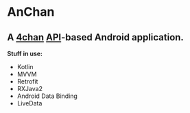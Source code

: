 #  AnChan

A [4chan](http://4chan.org/) [API](https://github.com/4chan/4chan-API)-based Android application.
-

 **Stuff in use:**
* Kotlin
* MVVM
* Retrofit
* RXJava2
* Android Data Binding 
* LiveData
